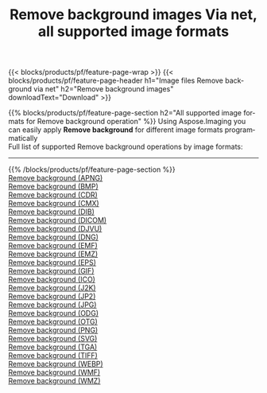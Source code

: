 ﻿---
title: Remove background images Via net, all supported image formats 
weight: 3920
url: /net/remove-background 
lang: en
langdirlevel: 2
locales: zh-hans,ja,it,ru,de,es,fr,nl,id,lt,pl,pt,vi,tr,ko,zh-hant,ar,hi,th,sv,cs,uk,he
description: Using Aspose.Imaging you can easily Remove background images Via net
---

{{< blocks/products/pf/feature-page-wrap >}}
{{< blocks/products/pf/feature-page-header h1="Image files Remove background via net" h2="Remove background images" downloadText="Download" >}}


{{% blocks/products/pf/feature-page-section  h2="All supported image formats for Remove background operation" %}}
Using Aspose.Imaging you can easily apply **Remove background** for different image formats programmatically
<br/>
Full list of supported Remove background operations by image formats:
<hr/>
{{% /blocks/products/pf/feature-page-section %}}
<div class="container-fluid productfamilypage bg-gray">
    <div class="convertypes bg-gray agp-content section">
        <div class="container">
		<div class="row other-converters">
		    <div class='col-md-2 other-converter remove-lp remove-rp'><a href="/imaging/net/remove-background/apng" >Remove background (APNG)</a></div><div class='col-md-2 other-converter remove-lp remove-rp'><a href="/imaging/net/remove-background/bmp" >Remove background (BMP)</a></div><div class='col-md-2 other-converter remove-lp remove-rp'><a href="/imaging/net/remove-background/cdr" >Remove background (CDR)</a></div><div class='col-md-2 other-converter remove-lp remove-rp'><a href="/imaging/net/remove-background/cmx" >Remove background (CMX)</a></div><div class='col-md-2 other-converter remove-lp remove-rp'><a href="/imaging/net/remove-background/dib" >Remove background (DIB)</a></div><div class='col-md-2 other-converter remove-lp remove-rp'><a href="/imaging/net/remove-background/dicom" >Remove background (DICOM)</a></div><div class='col-md-2 other-converter remove-lp remove-rp'><a href="/imaging/net/remove-background/djvu" >Remove background (DJVU)</a></div><div class='col-md-2 other-converter remove-lp remove-rp'><a href="/imaging/net/remove-background/dng" >Remove background (DNG)</a></div><div class='col-md-2 other-converter remove-lp remove-rp'><a href="/imaging/net/remove-background/emf" >Remove background (EMF)</a></div><div class='col-md-2 other-converter remove-lp remove-rp'><a href="/imaging/net/remove-background/emz" >Remove background (EMZ)</a></div><div class='col-md-2 other-converter remove-lp remove-rp'><a href="/imaging/net/remove-background/eps" >Remove background (EPS)</a></div><div class='col-md-2 other-converter remove-lp remove-rp'><a href="/imaging/net/remove-background/gif" >Remove background (GIF)</a></div><div class='col-md-2 other-converter remove-lp remove-rp'><a href="/imaging/net/remove-background/ico" >Remove background (ICO)</a></div><div class='col-md-2 other-converter remove-lp remove-rp'><a href="/imaging/net/remove-background/j2k" >Remove background (J2K)</a></div><div class='col-md-2 other-converter remove-lp remove-rp'><a href="/imaging/net/remove-background/jp2" >Remove background (JP2)</a></div><div class='col-md-2 other-converter remove-lp remove-rp'><a href="/imaging/net/remove-background/jpg" >Remove background (JPG)</a></div><div class='col-md-2 other-converter remove-lp remove-rp'><a href="/imaging/net/remove-background/odg" >Remove background (ODG)</a></div><div class='col-md-2 other-converter remove-lp remove-rp'><a href="/imaging/net/remove-background/otg" >Remove background (OTG)</a></div><div class='col-md-2 other-converter remove-lp remove-rp'><a href="/imaging/net/remove-background/png" >Remove background (PNG)</a></div><div class='col-md-2 other-converter remove-lp remove-rp'><a href="/imaging/net/remove-background/svg" >Remove background (SVG)</a></div><div class='col-md-2 other-converter remove-lp remove-rp'><a href="/imaging/net/remove-background/tga" >Remove background (TGA)</a></div><div class='col-md-2 other-converter remove-lp remove-rp'><a href="/imaging/net/remove-background/tiff" >Remove background (TIFF)</a></div><div class='col-md-2 other-converter remove-lp remove-rp'><a href="/imaging/net/remove-background/webp" >Remove background (WEBP)</a></div><div class='col-md-2 other-converter remove-lp remove-rp'><a href="/imaging/net/remove-background/wmf" >Remove background (WMF)</a></div><div class='col-md-2 other-converter remove-lp remove-rp'><a href="/imaging/net/remove-background/wmz" >Remove background (WMZ)</a></div>
                </div>
        </div>
    </div>
</div>
<br/>


